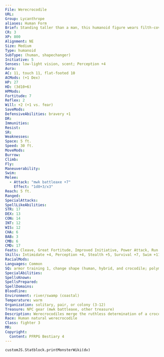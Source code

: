 ```yaml
---
File: Werecrocodile
URL: 
Group: Lycanthrope
aliases: Human Form
Brief: Standing taller than a man, this humanoid figure wears filth-covered rags over its scaly form.
CR: 3
XP: 800
Alignment: NE
Size: Medium
Type: humanoid
SubType: (human, shapechanger)
Initiative: 5
Senses: low-light vision, scent; Perception +4
Aura: 
AC: 11, touch 11, flat-footed 10
ACMods: (+1 Dex)
HP: 27
HD: (3d10+6)
HPMods: 
Fortitude: 7
Reflex: 2
Will: +2 (+1 vs. fear)
SaveMods: 
DefensiveAbilities: bravery +1
DR: 
Immunities: 
Resist: 
SR: 
Weaknesses: 
Space: 5 ft.
Speed: 30 ft.
MoveMods: 
Burrow: 
Climb: 
Fly: 
Maneuverability: 
Swim: 
Melee: 
  - Attack: "mwk battleaxe +7"
    Effect: "1d8+3/x3"
Reach: 5 ft.
Ranged: 
SpecialAttacks: 
SpellLikeAbilities: 
STR: 17
DEX: 13
CON: 14
INT: 12
WIS: 12
CHA: 6
BAB: 3
CMB: 6
CMD: 17
Feats: Cleave, Great Fortitude, Improved Initiative, Power Attack, Run
Skills: Intimidate +4, Perception +4, Stealth +5, Survival +7, Swim +11
RacialMods: 
Languages: Common
SQ: armor training 1, change shape (human, hybrid, and crocodile; polymorph), lycanthropic empathy (crocodiles and dire crocodiles)
SpecialAbilities: 
SpellsKnown: 
SpellsPrepared: 
SpellDomains: 
Bloodline: 
Environment: river/swamp (coastal)
Temperature: warm
Organization: solitary, pair, or colony (3-12)
Treasure: NPC gear (mwk battleaxe, other treasure)
Description: Werecrocodiles merge the ruthless determination of a crocodile with the intelligence and adaptability of a humanoid. This fusion creates a maliciously cunning creature with no doubt of its own martial superiority.
Race: Human natural werecrocodile
Class: fighter 3
MR: 
Copyright:
  Content: PFRPG Bestiary 4
---
```

```dataviewjs
customJS.Statblock.printMonsterWiki(dv)
```
